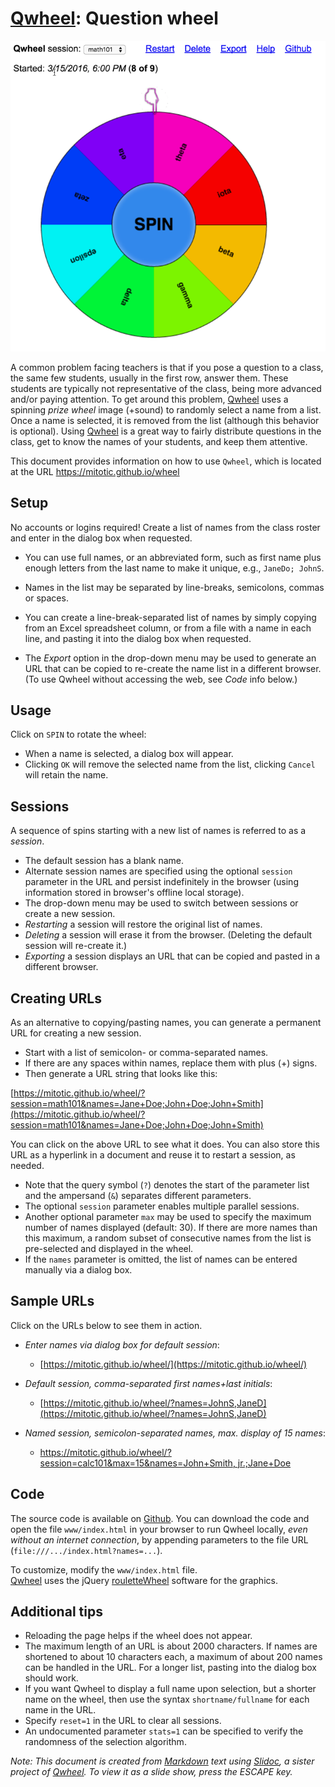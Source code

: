 <!--Slidoc: strip=chapters -->

# [Qwheel](https://mitotic.github.io/Qwheel): Question wheel

![screenshot](img/screenshot.png '.float-right width=20%')

A common problem facing teachers is that if you pose a question to a
class, the same few students, usually in the first row, answer
them. These students are typically not representative of the class,
being more advanced and/or paying attention. To get around this
problem, [Qwheel](https://mitotic.github.io/Qwheel) uses a spinning
*prize wheel* image (+sound) to randomly select a name from a
list. Once a name is selected, it is removed from the list (although
this behavior is optional). Using [Qwheel](https://mitotic.github.io/Qwheel) is a great way to
fairly distribute questions in the class, get to know the names of
your students, and keep them attentive.

This document provides information on how to use `Qwheel`, which is
located at the URL https://mitotic.github.io/wheel

## Setup

No accounts or logins required! Create a list of names
from the class roster and enter in the dialog box when requested.

- You can use full names, or an abbreviated form,
such as first name plus enough letters from the last name to make it
unique, e.g., ``JaneDo; JohnS``.

- Names in the list may be separated by line-breaks, semicolons,
commas or spaces.

- You can create a line-break-separated list of names by simply
copying from an Excel spreadsheet column, or from a file with a name
in each line, and pasting it into the dialog box when requested.

- The *Export* option in the drop-down menu may be used to generate an
URL that can be copied to re-create the name list in a different
browser. (To use Qwheel without accessing the web, see *Code* info
below.)

## Usage

Click on `SPIN` to rotate the wheel:

- When a name is selected, a dialog box will appear.
- Clicking `OK` will remove the selected name from the list, clicking `Cancel` will retain the name.

## Sessions

A sequence of spins starting with a new list of names
is referred to as a *session*.
- The default session has a blank name.
- Alternate session names are specified using the optional
``session`` parameter in the URL and persist indefinitely in the
browser (using information stored in browser's offline local
storage).
- The drop-down menu may be used to switch between sessions or
create a new session.
- *Restarting* a session will restore the
original list of names.
- *Deleting* a session will erase it from
the browser. (Deleting the default session will re-create it.)
- *Exporting* a session displays an URL that can be copied and
pasted in a different browser.

## Creating URLs

As an alternative to copying/pasting names, you
can generate a permanent URL for creating a new session.

- Start with a
list of semicolon- or comma-separated names.
- If there are any spaces
within names, replace them with plus (+) signs.
- Then generate a URL
string that looks like this:

[https://mitotic.github.io/wheel/?session=math101&names=Jane+Doe;John+Doe;John+Smith](https://mitotic.github.io/wheel/?session=math101&names=Jane+Doe;John+Doe;John+Smith)

You can click on the above URL to see what it does.
You can also store this URL as a hyperlink in a document and reuse it to restart a session, as
needed.
- Note that the query symbol (``?``) denotes the start of
the parameter list and the ampersand (``&``) separates
different parameters.
- The optional ``session`` parameter enables
multiple parallel sessions.
- Another optional parameter ``max``
may be used to specify the maximum number of names displayed (default:
30). If there are more names than this maximum, a random subset of
consecutive names from the list is pre-selected and displayed in the
wheel.
- If the ``names`` parameter is omitted, the list of names
can be entered manually via a dialog box.

## Sample URLs

Click on the URLs below to see them in action.

- *Enter names via dialog box for default session*:

  - [https://mitotic.github.io/wheel/](https://mitotic.github.io/wheel/)

- *Default session, comma-separated first names+last initials*: 

  - [https://mitotic.github.io/wheel/?names=JohnS,JaneD](https://mitotic.github.io/wheel/?names=JohnS,JaneD)

- *Named session, semicolon-separated names, max. display of 15 names*:

  - [https://mitotic.github.io/wheel/?session=calc101&max=15&names=John+Smith,
jr.;Jane+Doe](https://mitotic.github.io/wheel/?session=calc101&max=15&names=John+Smith,jr.;Jane+Doe)


## Code

The source code is available on [Github](https://github.com/mitotic/Qwheel). You can
download the code and open the file ``www/index.html`` in your browser
to run Qwheel locally, *even without an internet connection*, by appending
parameters to the file URL (``file:///.../index.html?names=...``).

To customize, modify the ``www/index.html`` file.  
[Qwheel](https://mitotic.github.io/Qwheel) uses the jQuery
[rouletteWheel](https://github.com/JavoByte/rouletteWheel) software for
the graphics.

## Additional tips

- Reloading the page helps if the wheel does not appear. 
- The maximum length of an URL is about 2000 characters. If names are
shortened to about 10 characters each, a maximum of about 200 names
can be handled in the URL. For a longer list, pasting into the dialog
box should work.
- If you want Qwheel to display a full name upon selection, but a
shorter name on the wheel, then use the syntax
``shortname/fullname`` for each name in the URL.
- Specify ``reset=1`` in the URL to clear all sessions. 
- An undocumented parameter ``stats=1`` can be specified to verify 
the randomness of the selection algorithm. 

*Note: This document is created from
[Markdown](https://daringfireball.net/projects/markdown/) text using
[Slidoc](https://mitotic.github.io/slidoc), a sister project of
[Qwheel](https://mitotic.github.io/Qwheel). To view it as a slide show, press the ESCAPE key.*
